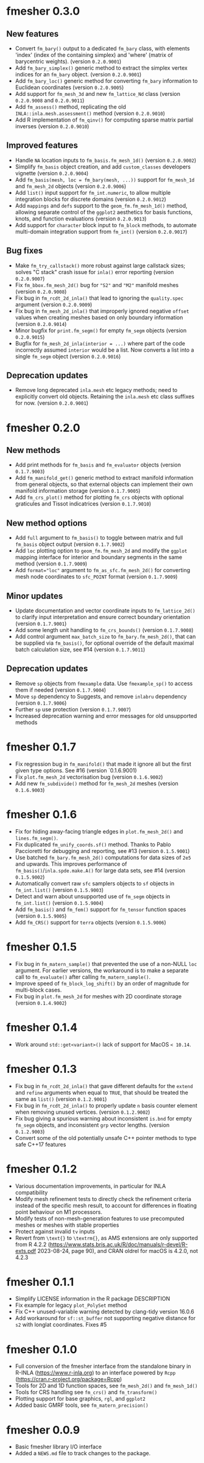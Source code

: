 # fmesher 0.3.0

## New features

* Convert `fm_bary()` output to a dedicated `fm_bary` class, with elements 'index'
  (index of the containing simplex) and 'where' (matrix of barycentric weights).
  (version `0.2.0.9001`)
* Add `fm_bary_simplex()` generic method to extract the simplex vertex indices for an
  `fm_bary` object.
  (version `0.2.0.9001`)
* Add `fm_bary_loc()` generic method for converting `fm_bary` information to
  Euclidean coordinates (version `0.2.0.9005`)
* Add support for `fm_mesh_3d` and new `fm_lattice_Nd` class
  (version `0.2.0.9008` and `0.2.0.9011`)
* Add `fm_assess()` method, replicating the old `INLA::inla.mesh.assessment()`
  method (version `0.2.0.9010`)
* Add R implementation of `fm_qinv()` for computing sparse matrix partial
  inverses (version `0.2.0.9010`)
  
## Improved features

* Handle `NA` location inputs to `fm_basis.fm_mesh_1d()` (version `0.2.0.9002`)
* Simplify `fm_basis` object creation, and add `custom_classes` developers
  vignette (version `0.2.0.9004`)
* Add `fm_basis(mesh, loc = fm_bary(mesh, ...))` support for `fm_mesh_1d`
  and `fm_mesh_2d` objects (version `0.2.0.9006`)
* Add `list()` input support for `fm_int.numeric`, to allow multiple integration
  blocks for discrete domains (version `0.2.0.9012`)
* Add `mappings` and `defs` support to the `geom_fm.fm_mesh_1d()` method,
  allowing separate control of the `ggplot2` aesthetics for basis functions,
  knots, and function evaluations (version `0.2.0.9013`)
* Add support for `character` block input to `fm_block` methods, to automate
  multi-domain integration support from `fm_int()` (version `0.2.0.9017`)
  
## Bug fixes

* Make `fm_try_callstack()` more robust against large callstack sizes; solves
  "C stack" crash issue for `inla()` error reporting (version `0.2.0.9007`)
* Fix `fm_bbox.fm_mesh_2d()` bug for `"S2"` and `"M2"` manifold meshes (version `0.2.0.9008`)
* Fix bug in `fm_rcdt_2d_inla()` that lead to ignoring the `quality.spec` argument
  (version `0.2.0.9009`)
* Fix bug in `fm_mesh_2d_inla()` that improperly ignored negative `offset`
  values when creating meshes based on only boundary information (version `0.2.0.9014`)
* Minor bugfix for `print.fm_segm()` for empty `fm_segm` objects (version `0.2.0.9015`)
* Bugfix for `fm_mesh_2d_inla(interior = ...)` where part of the code incorrectly
  assumed `interior` would be a list. Now converts a list into a single `fm_segm`
  object (version `0.2.0.9016`)

## Deprecation updates

* Remove long deprecated `inla.mesh` etc legacy methods; need to explicitly
  convert old objects. Retaining the `inla.mesh` etc class suffixes for now.
  (version `0.2.0.9001`)

# fmesher 0.2.0

## New methods

* Add print methods for `fm_basis` and `fm_evaluator` objects (version `0.1.7.9003`)
* Add `fm_manifold_get()` generic method to extract manifold information from general
  objects, so that external objects can implement their own manifold information
  storage (version `0.1.7.9005`)
* Add `fm_crs_plot()` method for plotting `fm_crs` objects with optional
  graticules and Tissot indicatrices (version `0.1.7.9010`)

## New method options

* Add `full` argument to `fm_basis()` to toggle between matrix and full `fm_basis`
  object output (version `0.1.7.9002`)
* Add `loc` plotting option to `geom_fm.fm_mesh_2d` and modify the `ggplot`
  mapping interface for interior and boundary segments in the same method
  (version `0.1.7.9009`)
* Add `format="loc"` argument to `fm_as_sfc.fm_mesh_2d()` for converting mesh
  node coordinates to `sfc_POINT` format (version `0.1.7.9009`)

## Minor updates

* Update documentation and vector coordinate inputs to `fm_lattice_2d()`
  to clarify input interpretation and ensure correct boundary orientation (version `0.1.7.9001`)
* Add some length unit handling to `fm_crs_bounds()` (version `0.1.7.9008`)
* Add control argument `max_batch_size` to `fm_bary.fm_mesh_2d()`, that can be
  supplied via `fm_basis()`, for optional override of the default maximal batch
  calculation size, see #14 (version `0.1.7.9011`)

## Deprecation updates

* Remove `sp` objects from `fmexample` data. Use `fmexample_sp()` to access them if needed
  (version `0.1.7.9004`)
* Move `sp` dependency to Suggests, and remove `inlabru` dependency (version `0.1.7.9006`)
* Further `sp` use protection (version `0.1.7.9007`)
* Increased deprecation warning and error messages for old unsupported methods

# fmesher 0.1.7

* Fix regression bug in `fm_manifold()` that made it ignore all but the first given type options. See #16 (version `0.1.6.9001)
* Fix `plot.fm_mesh_2d` vectorisation bug (version `0.1.6.9002`)
* Add new `fm_subdivide()` method for `fm_mesh_2d` meshes (version `0.1.6.9003`)

# fmesher 0.1.6

* Fix for hiding away-facing triangle edges in `plot.fm_mesh_2d()` and `lines.fm_segm()`.
* Fix duplicated `fm_unify_coords.sf()` method. Thanks to Pablo Paccioretti for debugging and reporting, see #13 (version `0.1.5.9001`)
* Use batched `fm_bary.fm_mesh_2d()` computations for data sizes of `2e5` and upwards.
  This improves performance of `fm_basis()`/`inla.spde.make.A()` for large data sets, see #14 (version `0.1.5.9002`)
* Automatically convert raw `sfc` samplers objects to `sf` objects in `fm_int.list()` (version `0.1.5.9003`)
* Detect and warn about unsupported use of `fm_segm` objects in `fm_int.list()` (version `0.1.5.9004`)
* Add `fm_basis()` and `fm_fem()` support for `fm_tensor` function spaces (version `0.1.5.9005`)
* Add `fm_CRS()` support for `terra` objects (version `0.1.5.9006`)

# fmesher 0.1.5

* Fix bug in `fm_matern_sample()` that prevented the use of a non-NULL `loc` argument.
  For earlier versions, the workaround is to make a separate call to `fm_evaluate()`
  after calling `fm_matern_sample()`.
* Improve speed of `fm_block_log_shift()` by an order of magnitude for multi-block
  cases.
* Fix bug in `plot.fm_mesh_2d` for meshes with 2D coordinate storage (version `0.1.4.9002`)

# fmesher 0.1.4

* Work around `std::get<variant>()` lack of support for MacOS `< 10.14`.

# fmesher 0.1.3

* Fix bug in `fm_rcdt_2d_inla()` that gave different defaults for the `extend` and
  `refine` arguments when equal to `TRUE`, that should be treated the same as `list()`
  (version `0.1.2.9001`)
* Fix bug in `fm_rcdt_2d_inla()` to properly update `n` basis counter element
  when removing unused vertices. (version `0.1.2.9002`)
* Fix bug giving a spurious warning about inconsistent `is.bnd` for empty
  `fm_segm` objects, and inconsistent `grp` vector lengths. (version `0.1.2.9003`)
* Convert some of the old potentially unsafe C++ pointer methods to type safe
  C++17 features

# fmesher 0.1.2

* Various documentation improvements, in particular for INLA compatibility
* Modify mesh refinement tests to directly check the refinement criteria
  instead of the specific mesh result, to account for differences in
  floating point behaviour on M1 processors.
* Modify tests of non-mesh-generation features to use precomputed meshes
  or meshes with stable properties
* Protect against invalid `tv` inputs
* Revert from `\text{}` to `\textrm{}`, as AMS extensions are only supported
  from R 4.2.2 (https://www.stats.bris.ac.uk/R/doc/manuals/r-devel/R-exts.pdf
  2023-08-24, page 90), and CRAN oldrel for macOS is 4.2.0, not 4.2.3

# fmesher 0.1.1

* Simplify LICENSE information in the R package DESCRIPTION
* Fix example for legacy `plot_PolySet` method
* Fix C++ unused-variable warning detected by clang-tidy version 16.0.6
* Add workaround for `sf::st_buffer` not supporting negative distance
  for `s2` with longlat coordinates. Fixes #5

# fmesher 0.1.0

* Full conversion of the fmesher interface from the standalone binary in R-INLA
  (https://www.r-inla.org) to an interface powered by `Rcpp`
  (https://cran.r-project.org/package=Rcpp)
* Tools for 2D and 1D function spaces, see `fm_mesh_2d()` and `fm_mesh_1d()`
* Tools for CRS handling see `fm_crs()` and `fm_transform()`
* Plotting support for base graphics, `rgl`, and `ggplot2`
* Added basic GMRF tools, see `fm_matern_precision()`

# fmesher 0.0.9

* Basic fmesher library I/O interface
* Added a `NEWS.md` file to track changes to the package.
